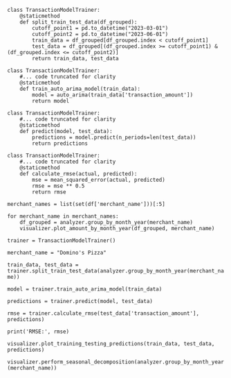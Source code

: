 ```
class TransactionModelTrainer:
    @staticmethod
    def split_train_test_data(df_grouped):
        cutoff_point1 = pd.to_datetime("2023-03-01")
        cutoff_point2 = pd.to_datetime("2023-06-01")
        train_data = df_grouped[df_grouped.index < cutoff_point1]
        test_data = df_grouped[(df_grouped.index >= cutoff_point1) & (df_grouped.index <= cutoff_point2)]
        return train_data, test_data
```

```
class TransactionModelTrainer:
    #... code truncated for clarity
    @staticmethod
    def train_auto_arima_model(train_data):
        model = auto_arima(train_data['transaction_amount'])
        return model
```

```
class TransactionModelTrainer:
    #... code truncated for clarity
    @staticmethod
    def predict(model, test_data):
        predictions = model.predict(n_periods=len(test_data))
        return predictions
```

```
class TransactionModelTrainer:
    #... code truncated for clarity
    @staticmethod
    def calculate_rmse(actual, predicted):
        mse = mean_squared_error(actual, predicted)
        rmse = mse ** 0.5
        return rmse
```

`merchant_names = list(set(df['merchant_name']))[:5]`

```
for merchant_name in merchant_names:
    df_grouped = analyzer.group_by_month_year(merchant_name)
    visualizer.plot_amount_by_month_year(df_grouped, merchant_name)
```

`trainer = TransactionModelTrainer()`

`merchant_name = "Domino's Pizza"`

`train_data, test_data = trainer.split_train_test_data(analyzer.group_by_month_year(merchant_name))`

`model = trainer.train_auto_arima_model(train_data)`

`predictions = trainer.predict(model, test_data)`

`rmse = trainer.calculate_rmse(test_data['transaction_amount'], predictions)`

`print('RMSE:', rmse)`


`visualizer.plot_training_testing_predictions(train_data, test_data, predictions)`

`visualizer.perform_seasonal_decomposition(analyzer.group_by_month_year(merchant_name))`

